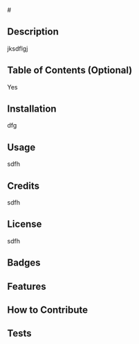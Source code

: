 #<jklsjdfg>

## Description
jksdflgj

## Table of Contents (Optional)
Yes


## Installation
dfg

## Usage
sdfh

## Credits
sdfh

## License
sdfh

## Badges

## Features

## How to Contribute

## Tests

